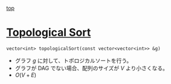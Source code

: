 [top](../README.md)

# [Topological Sort](./toposort.hpp)

`vector<int> topologicalSort(const vector<vector<int>> &g)`
- グラフ $g$ に対して、トポロジカルソートを行う。
- グラフが DAG でない場合、配列のサイズが $V$ より小さくなる。
- $O(V + E)$